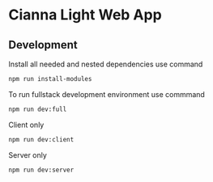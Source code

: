 # Cianna Light Web App

## Development

Install all needed and nested dependencies use command

```sh
npm run install-modules
```

To run fullstack development environment use commmand

```sh
npm run dev:full
```

Client only

```sh
npm run dev:client
```

Server only

```sh
npm run dev:server
```
